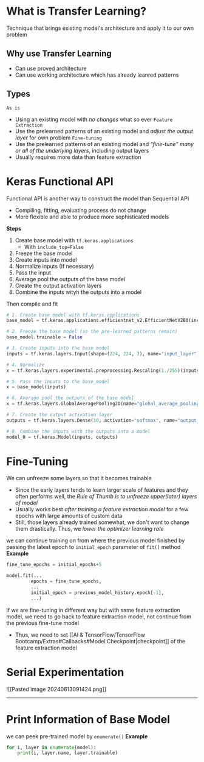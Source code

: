 # What is Transfer Learning?
Technique that brings existing model's architecture and apply it to our own problem

## Why use Transfer Learning
- Can use proved architecture
- Can use working architecture which has already leanred patterns

## Types
`As is`
- Using an existing model with *no changes* what so ever
`Feature Extraction`
- Use the prelearned patterns of an existing model and *adjust the output layer* for own problem
`Fine-tuning`
- Use the prelearned patterns of an existing model and *"fine-tune" many or all of the underlying layers*, including output layers
- Usually requires more data than feature extraction

# Keras Functional API
Functional API is another way to construct the model than Sequential API
- Compiling, fitting, evaluating process do not change
- More flexible and able to produce more sophisticated models

**Steps**
1. Create base model with `tf.keras.applications`
	- With `include_top=False`
2. Freeze the base model
3. Create inputs into model
4. Normalize inputs (If necessary)
5. Pass the input
6. Average pool the outputs of the base model
7. Create the output activation layers
8. Combine the inputs wityh the outputs into a model

Then compile and fit

```python
# 1. Create base model with tf.keras.applications 
base_model = tf.keras.applications.efficientnet_v2.EfficientNetV2B0(include_top=False) 

# 2. Freeze the base model (so the pre-learned patterns remain) 
base_model.trainable = False 

# 3. Create inputs into the base model 
inputs = tf.keras.layers.Input(shape=(224, 224, 3), name="input_layer") 

# 4. Normalize
x = tf.keras.layers.experimental.preprocessing.Rescaling(1./255)(inputs) 

# 5. Pass the inputs to the base_model 
x = base_model(inputs) 

# 6. Average pool the outputs of the base model 
x = tf.keras.layers.GlobalAveragePooling2D(name="global_average_pooling_layer")(x) 

# 7. Create the output activation layer 
outputs = tf.keras.layers.Dense(10, activation="softmax", name="output_layer")(x) 

# 8. Combine the inputs with the outputs into a model 
model_0 = tf.keras.Model(inputs, outputs)
```

# Fine-Tuning
We can unfreeze some layers so that it becomes trainable
- Since the early layers tends to learn larger scale of features and they often performs well, the *Rule of Thumb is to unfreeze upper(later) layers of model*
- Usually works best *after training a feature extraction model* for a few epochs with large amounts of custom data
- Still, those layers already trained somewhat, we don't want to change them drastically. Thus, we *lower the optimizer learning rate*

we can continue training on from where the previous model finished by passing the latest epoch to `initial_epoch` parameter of `fit()` method
**Example**
```python
fine_tune_epochs = initial_epochs+5

model.fit(...
		 epochs = fine_tune_epochs,
		 ...
		 initial_epoch = previous_model_history.epoch[-1],
		 ...)
```

If we are fine-tuning in different way but with same feature extraction model, we need to go back to feature extraction model, not continue from the previous fine-tune model
- Thus, we need to set [[AI & TensorFlow/TensorFlow Bootcamp/Extras#Callbacks#Model Checkpoint|checkpoint]] of the feature extraction model

# Serial Experimentation
![[Pasted image 20240613091424.png]]



---
# Print Information of Base Model
we can peek pre-trained model by `enumerate()`
**Example**
```python
for i, layer in enumerate(model):
	print(i, layer.name, layer.trainable)
```